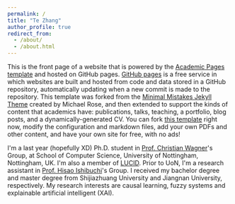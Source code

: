 ```yaml
---
permalink: /
title: "Te Zhang"
author_profile: true
redirect_from: 
  - /about/
  - /about.html
---
```


This is the front page of a website that is powered by the [Academic Pages template](https://github.com/academicpages/academicpages.github.io) and hosted on GitHub pages. [GitHub pages](https://pages.github.com) is a free service in which websites are built and hosted from code and data stored in a GitHub repository, automatically updating when a new commit is made to the repository. This template was forked from the [Minimal Mistakes Jekyll Theme](https://mmistakes.github.io/minimal-mistakes/) created by Michael Rose, and then extended to support the kinds of content that academics have: publications, talks, teaching, a portfolio, blog posts, and a dynamically-generated CV. You can fork [this template](https://github.com/academicpages/academicpages.github.io) right now, modify the configuration and markdown files, add your own PDFs and other content, and have your own site for free, with no ads!

I'm a last year (hopefully XD) Ph.D. student in [Prof. Christian Wagner](https://christianwagner.weebly.com/)'s  Group, at School of Computer Science, University of Nottingham, Nottingham, UK. I'm also a member of [LUCID](https://www.lucidresearch.org/members). Prior to UoN, I'm a research assistant in [Prof. Hisao Ishibuchi](https://faculty.sustech.edu.cn/?tagid=hisao&iscss=1&snapid=1&orderby=date&go=2&lang=en)'s Group. I received my bachelor degree and master degree from Shijiazhuang University and Jiangnan University, respectively.  My research interests are causal learning, fuzzy systems and explainable artificial intelligent (XAI). 
